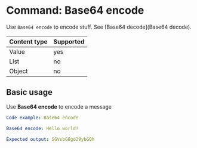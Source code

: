 # Command: Base64 encode

Use `Base64 encode` to encode stuff. See [Base64 decode](Base64 decode).

| Content type | Supported |
|--------------|-----------|
| Value        | yes       |
| List         | no        |
| Object       | no        |

## Basic usage

Use **Base64 encode** to encode a message

```yaml script
Code example: Base64 encode

Base64 encode: Hello world!

Expected output: SGVsbG8gd29ybGQh
```
